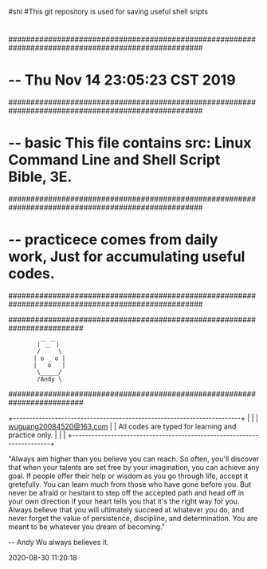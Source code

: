 #shl
#This git repository is used for saving useful shell sripts
#
####################################################################################################
# -- Thu Nov 14 23:05:23 CST 2019
####################################################################################################
# -- basic          This file contains src: Linux Command Line and Shell Script Bible, 3E.
####################################################################################################
# -- practicece     comes from daily work, Just for accumulating useful codes.
####################################################################################################

#########################################################################

            |￣_￣|
            /     \
           | o   o |
           |   o   |
            \_____/    
            /Andy \ 

#########################################################################

+-----------------------------------------------------------------------+
|                                                                       |
| wuguang20084520@163.com                                               |
| All codes are typed for learning and practice only.                   |
|                                                                       |
+-----------------------------------------------------------------------+

"Always aim higher than you believe you can reach. So often, you'll
discover that when your talents are set free by your imagination, you
can achieve any goal. If people offer their help or wisdom as you go
through life, accept it gretefully. You can learn much from those who
have gone before you. But never be afraid or hesitant to step off the
accepted path and head off in your own direction if your heart tells
you that it's the right way for you. Always believe that you will
ultimately succeed at whatever you do, and never forget the value of
persistence, discipline, and determination. You are meant to be whatever
you dream of becoming."

 -- Andy Wu always believes it.

2020-08-30 11:20:18

